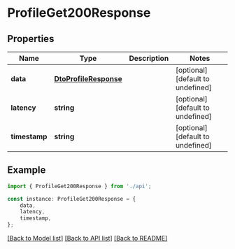# ProfileGet200Response


## Properties

Name | Type | Description | Notes
------------ | ------------- | ------------- | -------------
**data** | [**DtoProfileResponse**](DtoProfileResponse.md) |  | [optional] [default to undefined]
**latency** | **string** |  | [optional] [default to undefined]
**timestamp** | **string** |  | [optional] [default to undefined]

## Example

```typescript
import { ProfileGet200Response } from './api';

const instance: ProfileGet200Response = {
    data,
    latency,
    timestamp,
};
```

[[Back to Model list]](../README.md#documentation-for-models) [[Back to API list]](../README.md#documentation-for-api-endpoints) [[Back to README]](../README.md)

